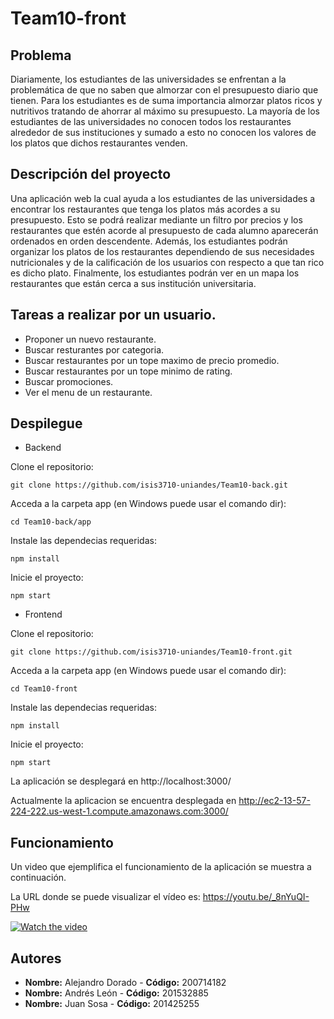 # Team10-front

## Problema
Diariamente, los estudiantes de las  universidades se enfrentan a la problemática de que no saben que almorzar con el presupuesto diario  que tienen. Para los estudiantes es de suma importancia almorzar platos ricos y nutritivos tratando de ahorrar al máximo su presupuesto.  La mayoría de los estudiantes de las universidades no conocen todos los restaurantes alrededor de sus instituciones y sumado a esto no conocen los valores de los platos que dichos restaurantes venden.

## Descripción del proyecto
Una aplicación web la cual ayuda a los estudiantes de las universidades a encontrar los restaurantes que tenga los platos más acordes a su presupuesto. Esto se podrá realizar mediante un filtro por precios y los restaurantes que estén acorde al presupuesto de cada alumno aparecerán ordenados en orden descendente. Además, los estudiantes podrán organizar los platos de los restaurantes dependiendo de sus necesidades nutricionales y de la calificación de los usuarios con respecto a que tan rico es dicho plato. Finalmente, los estudiantes podrán ver en un mapa los restaurantes que están cerca a sus institución universitaria.

## Tareas a realizar por un usuario.

- Proponer un nuevo restaurante.
- Buscar resturantes por categoria.
- Buscar restaurantes por un tope maximo de precio promedio.
- Buscar restaurantes por un tope minimo de rating.
- Buscar promociones.
- Ver el menu de un restaurante.


## Despilegue

- Backend

Clone el repositorio:

    git clone https://github.com/isis3710-uniandes/Team10-back.git
   
Acceda a la carpeta app (en Windows puede usar el comando dir):

    cd Team10-back/app 
    
Instale las dependecias requeridas:

    npm install

Inicie el proyecto:
    
    npm start

- Frontend

Clone el repositorio:

    git clone https://github.com/isis3710-uniandes/Team10-front.git
   
Acceda a la carpeta app (en Windows puede usar el comando dir):

    cd Team10-front 
    
Instale las dependecias requeridas:

    npm install

Inicie el proyecto:
    
    npm start
    
La aplicación se desplegará en http://localhost:3000/

Actualmente la aplicacion se encuentra desplegada en http://ec2-13-57-224-222.us-west-1.compute.amazonaws.com:3000/ 

## Funcionamiento

Un video que ejemplifica el funcionamiento de la aplicación se muestra a continuación.

La URL donde se puede visualizar el vídeo es: https://youtu.be/_8nYuQI-PHw

[![Watch the video](https://img.youtube.com/vi/_8nYuQI-PHw/hqdefault.jpg)](https://youtu.be/_8nYuQI-PHw)


## Autores

* **Nombre:** Alejandro Dorado - **Código:** 200714182
* **Nombre:** Andrés León - **Código:** 201532885
* **Nombre:** Juan Sosa - **Código:** 201425255
